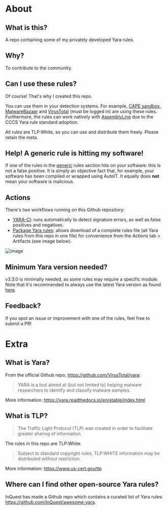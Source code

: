 # About
## What is this?
A repo containing some of my privately developed Yara rules.

## Why?
To contribute to the community.

## Can I use these rules?
Of course! That's why I created this repo. 

You can use them in your detection systems. For example, [CAPE sandbox](https://github.com/kevoreilly/CAPEv2), [MalwareBazaar](https://bazaar.abuse.ch/) and [VirusTotal](https://www.virustotal.com/) (must be logged in) are using these rules. Furthermore, the rules can work natively with [AssemblyLine](https://www.cyber.gc.ca/en/tools-services/assemblyline) due to the CCCS Yara rule standard adoption.

All rules are TLP:White, so you can use and distribute them freely. Please retain the meta. 

## Help! A generic rule is hitting my software!
If one of the rules in the [generic](https://github.com/bartblaze/Yara-rules/tree/master/rules/generic) rules section hits on your software: this is not a false positive. It is simply an objective fact that, for example, your software has been compiled or wrapped using AutoIT. It equally does **not** mean your software is malicious.

## Actions
There's two workflows running on this Github repository:

* [YARA-CI](https://yara-ci.cloud.virustotal.com/): runs automatically to detect signature errors, as well as false positives and negatives.
* [Package Yara rules](https://github.com/bartblaze/Yara-rules/blob/master/.github/workflows/yara.yml): allows download of a complete rules file (all Yara rules from this repo in one file) for convenience from the Actions tab > Artifacts (see image below).

![image](https://user-images.githubusercontent.com/3075118/113322817-731feb00-9315-11eb-86ab-94f133f07038.png)


## Minimum Yara version needed?
v3.3.0 is minimally needed, as some rules may require a specific module. Note that it's recommended to always use the latest Yara version as found [here](https://github.com/VirusTotal/yara/releases).

## Feedback?
If you spot an issue or improvement with one of the rules, feel free to submit a PR!

# Extra

## What is Yara?
From the official Github repo, https://github.com/VirusTotal/yara:
> YARA is a tool aimed at (but not limited to) helping malware researchers to identify and classify malware samples.

More information: https://yara.readthedocs.io/en/stable/index.html

## What is TLP?
> The Traffic Light Protocol (TLP) was created in order to facilitate greater sharing of information.

The rules in this repo are TLP:White.
> Subject to standard copyright rules, TLP:WHITE information may be distributed without restriction.

More information: https://www.us-cert.gov/tlp

## Where can I find other open-source Yara rules?
InQuest has made a Github repo which contains a curated list of Yara rules: https://github.com/InQuest/awesome-yara.
